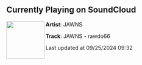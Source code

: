 ## Currently Playing on SoundCloud

[<img align="left" width="100" src="https://i1.sndcdn.com/artworks-AmeHXgEY5de0MFIa-0uLrZw-t500x500.jpg">](https://soundcloud.com/sablevalley/rawdo66/s-htxo4fBzm0z)

**Artist**: JAWNS 

**Track**: JAWNS - rawdo66

Last updated at 09/25/2024 09:32
